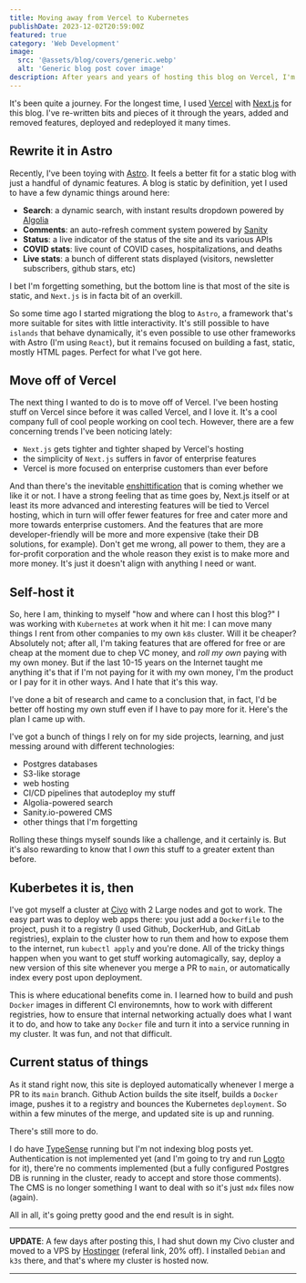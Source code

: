 ```yaml
---
title: Moving away from Vercel to Kubernetes
publishDate: 2023-12-02T20:59:00Z
featured: true
category: 'Web Development'
image:
  src: '@assets/blog/covers/generic.webp'
  alt: 'Generic blog post cover image'
description: After years and years of hosting this blog on Vercel, I'm moving away to my own Kubernetes cluster. Here's how (and why).
---
```


It's been quite a journey. For the longest time, I used [Vercel](https://vercel.com) with [Next.js](https://nextjs.org) for this blog. I've re-written bits and pieces of it through the years, added and removed features, deployed and redeployed it many times.

## Rewrite it in Astro

Recently, I've been toying with [Astro](https://astro.build). It feels a better fit for a static blog with just a handful of dynamic features. A blog is static by definition, yet I used to have a few dynamic things around here:

- **Search**: a dynamic search, with instant results dropdown powered by [Algolia](https://algolia.com)
- **Comments**: an auto-refresh comment system powered by [Sanity](https://sanity.io)
- **Status**: a live indicator of the status of the site and its various APIs
- **COVID stats**: live count of COVID cases, hospitalizations, and deaths
- **Live stats**: a bunch of different stats displayed (visitors, newsletter subscribers, github stars, etc)

I bet I'm forgetting something, but the bottom line is that most of the site is static, and `Next.js` is in facta bit of an overkill.

So some time ago I started migrationg the blog to `Astro`, a framework that's more suitable for sites with little interactivity. It's still possible to have `islands` that behave dynamically, it's even possible to use other frameworks with Astro (I'm using `React`), but it remains focused on building a fast, static, mostly HTML pages. Perfect for what I've got here.

## Move off of Vercel

The next thing I wanted to do is to move off of Vercel. I've been hosting stuff on Vercel since before it was called Vercel, and I love it. It's a cool company full of cool people working on cool tech. However, there are a few concerning trends I've been noticing lately:

- `Next.js` gets tighter and tighter shaped by Vercel's hosting
- the simplicity of `Next.js` suffers in favor of enterprise features
- Vercel is more focused on enterprise customers than ever before

And than there's the inevitable [enshittification](https://en.wikipedia.org/wiki/Enshittification) that is coming whether we like it or not. I have a strong feeling that as time goes by, Next.js itself or at least its more advanced and interesting features will be tied to Vercel hosting, which in turn will offer fewer features for free and cater more and more towards enterprise customers. And the features that are more developer-friendly will be more and more expensive (take their DB solutions, for example). Don't get me wrong, all power to them, they are a for-profit corporation and the whole reason they exist is to make more and more money. It's just it doesn't align with anything I need or want.

## Self-host it

So, here I am, thinking to myself "how and where can I host this blog?" I was working with `Kubernetes` at work when it hit me: I can move many things I rent from other companies to my own `k8s` cluster. Will it be cheaper? Absolutely not; after all, I'm taking features that are offered for free or are cheap at the moment due to chep VC money, and _roll my own_ paying with my own money. But if the last 10-15 years on the Internet taught me anything it's that if I'm not paying for it with my own money, I'm the product or I pay for it in other ways. And I hate that it's this way.

I've done a bit of research and came to a conclusion that, in fact, I'd be better off hosting my own stuff even if I have to pay more for it. Here's the plan I came up with.

I've got a bunch of things I rely on for my side projects, learning, and just messing around with different technologies:

- Postgres databases
- S3-like storage
- web hosting
- CI/CD pipelines that autodeploy my stuff
- Algolia-powered search
- Sanity.io-powered CMS
- other things that I'm forgetting

Rolling these things myself sounds like a challenge, and it certainly is. But it's also rewarding to know that I _own_ this stuff to a greater extent than before.

## Kuberbetes it is, then

I've got myself a cluster at [Civo](https://civo.com) with 2 Large nodes and got to work. The easy part was to deploy web apps there: you just add a `Dockerfile` to the project, push it to a registry (I used Github, DockerHub, and GitLab registries), explain to the cluster how to run them and how to expose them to the internet, run `kubectl apply` and you're done. All of the tricky things happen when you want to get stuff working automagically, say, deploy a new version of this site whenever you merge a PR to `main`, or automatically index every post upon deployment.

This is where educational benefits come in. I learned how to build and push `Docker` images in different CI environemnts, how to work with different registries, how to ensure that internal networking actually does what I want it to do, and how to take any `Docker` file and turn it into a service running in my cluster. It was fun, and not that difficult.

## Current status of things

As it stand right now, this site is deployed automatically whenever I merge a PR to its `main` branch. Github Action builds the site itself, builds a `Docker` image, pushes it to a registry and bounces the Kubernetes `deployment`. So within a few minutes of the merge, and updated site is up and running.

There's still more to do.

I do have [TypeSense](https://typesense.org) running but I'm not indexing blog posts yet. Authentication is not implemented yet (and I'm going to try and run [Logto](https://logto.io) for it), there're no comments implemented (but a fully configured Postgres DB is running in the cluster, ready to accept and store those comments). The CMS is no longer something I want to deal with so it's just `mdx` files now (again).

All in all, it's going pretty good and the end result is in sight.

---

**UPDATE**: A few days after posting this, I had shut down my Civo cluster and moved to a VPS by [Hostinger](https://hostinger.com?REFERRALCODE=1ART641) (referal link, 20% off). I installed `Debian` and `k3s` there, and that's where my cluster is hosted now.

---
